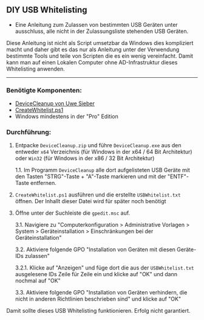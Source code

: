 ## DIY USB Whitelisting
- Eine Anleitung zum Zulassen von bestimmten USB Geräten unter ausschluss, alle nicht in der Zulassungsliste stehenden USB Geräten.

Diese Anleitung ist nicht als Script umsetzbar da Windows dies kompliziert macht und daher gibt es das nur als Anleitung unter der Verwendung bestimmte Tools und teile von Scripten die es ein wenig vereinfacht. 
Damit kann man auf einen Lokalen Computer ohne AD-Infrastruktur dieses Whitelisting anwenden.

-----

### Benötigte Komponenten:
- [DeviceCleanup von Uwe Sieber](https://www.uwe-sieber.de/files/DeviceCleanup.zip)
- [CreateWhitelist.ps1](CreateWhitelist.ps1)
- Windows mindestens in der "Pro" Edition

### Durchführung:
1. Entpacke `DeviceCleanup.zip` und führe `DeviceCleanup.exe` aus den entweder `x64` Verzeichnis (für Windows in der x64 / 64 Bit Architektur) oder `Win32` (für Windows in der x86 / 32 Bit Architektur)

	1.1. Im Programm `DeviceCleanup` alle dort aufgelisteten USB Geräte mit den Tasten "STRG"-Taste + "A"-Taste markieren und mit der "ENTF"-Taste entfernen.

2. `CreateWhitelist.ps1` ausführen und die erstellte `USBWhitelist.txt` öffnen. Der Inhallt dieser Datei wird für später noch benötigt

3. Öffne unter der Suchleiste die `gpedit.msc` auf.

	3.1. Navigiere zu "Computerkonfiguration > Administrative Vorlagen > System > Geräteinstallation > Einschränkungen bei der Geräteinstallation"

	3.2. Aktiviere folgende GPO "Installation von Geräten mit diesen Geräte-IDs zulassen"

	3.2.1. Klicke auf "Anzeigen" und füge dort die aus der `USBWhitelist.txt` ausgelesene IDs Zeile für Zeile ein und klicke auf "OK" und dann nochmal auf "OK"

	3.3. Aktiviere folgende GPO "Installation von Geräten verhindern, die nicht in anderen Richtlinien beschrieben sind" und klicke auf "OK"


Damit sollte dieses USB Whitelisting funktionieren.
Erfolg nicht garantiert.
